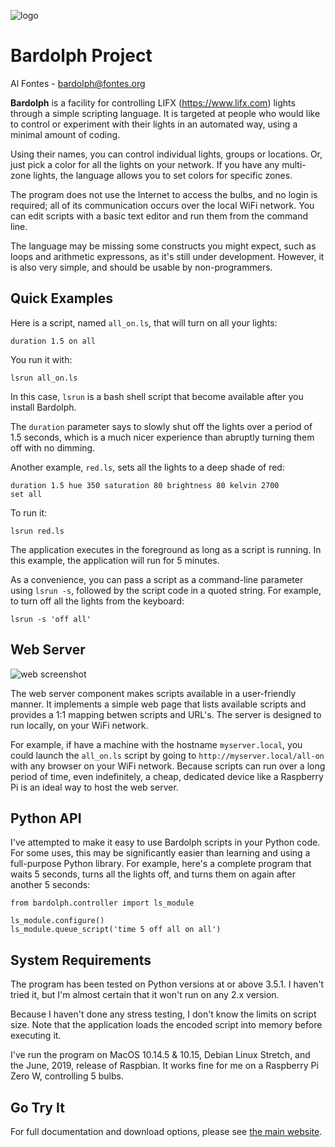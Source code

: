![logo](https://www.bardolph.org/logo.png) 

# Bardolph Project
 
Al Fontes - [bardolph@fontes.org](mailto:bardolph@fontes.org)

**Bardolph** is a facility for controlling LIFX (https://www.lifx.com) lights
through a simple scripting language. It is targeted at people who would like
to control or experiment with their lights in an automated way, using a minimal
amount of coding.

Using their names, you can control individual lights, groups or locations. Or,
just pick a color for all the lights on your network. If you have any multi-zone
lights, the language allows you to set colors for specific zones.
 
The program does not use the Internet to access the bulbs, and no login is 
required; all of its  communication occurs over the local WiFi network. You 
can edit scripts with a basic text editor and run them from the command line.

The language may be missing some constructs you might expect, such as loops and
arithmetic expressons, as it's still under development. However, it is also
very simple, and should be usable by non-programmers.

## Quick Examples
Here is a script, named `all_on.ls`, that will turn on all your lights:
```
duration 1.5 on all
```
You run it with:
```
lsrun all_on.ls
```
In this case, `lsrun` is a bash shell script that become available after you
install Bardolph.

The `duration` parameter says to slowly shut off the
lights over a period of 1.5 seconds, which is a much nicer experience than
abruptly turning them off with no dimming.

Another example, `red.ls`, sets all the lights to a deep shade of red:
```
duration 1.5 hue 350 saturation 80 brightness 80 kelvin 2700 
set all
```
To run it:
```
lsrun red.ls
```
The application executes in the foreground as long as a script is running. In this
example, the application will run for 5 minutes.

As a convenience, you can pass a script as a command-line parameter using 
`lsrun -s`, followed by the script code in a quoted string. For example, to
turn off all the lights from the keyboard:

```
lsrun -s 'off all'
```

## Web Server
![web screenshot](https://www.bardolph.org/web_mobile.png)

The web server component makes scripts available in a user-friendly manner.
It implements a simple web page that lists available scripts and provides a
1:1 mapping betwen scripts and URL's. The server is designed to run locally, 
on your WiFi network.

For example, if have a machine with the hostname
`myserver.local`, you could launch the  `all_on.ls` script by going to
`http://myserver.local/all-on` with any browser on your WiFi network.
Because scripts can run over a long period of time, even indefinitely, 
a cheap, dedicated device like a Raspberry Pi is an ideal way to host the 
web server.

## Python API
I've attempted to make it easy to use Bardolph scripts in your Python code.
For some uses, this may be significantly easier than learning and using a
full-purpose Python library. For example, here's a complete program that
waits 5 seconds, turns all the lights off, and turns them on again after
another 5 seconds:

```
from bardolph.controller import ls_module
  
ls_module.configure()
ls_module.queue_script('time 5 off all on all')
```

## System Requirements
The program has been tested on Python versions at or above 3.5.1. I
haven't tried it, but I'm almost certain that it won't run on any 2.x 
version.

Because I haven't done any stress testing, I don't know the limits on
script size. Note that the application loads the encoded script into memory
before executing it.

I've run the program on MacOS 10.14.5 & 10.15, Debian Linux Stretch, and the
June, 2019, release of Raspbian. It works fine for me on a Raspberry Pi Zero W,
controlling 5 bulbs.

## Go Try It
For full documentation and download options, please see
[the main website](http://www.bardolph.org).
